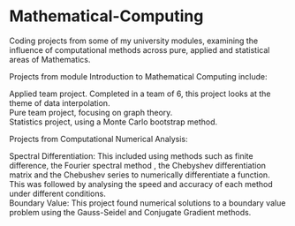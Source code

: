 # Mathematical-Computing
Coding projects from some of my university modules, examining the influence of computational methods across pure, applied and statistical areas of Mathematics.

Projects from module Introduction to Mathematical Computing include:

Applied team project. Completed in a team of 6, this project looks at the theme of data interpolation.  
Pure team project, focusing on graph theory.  
Statistics project, using a Monte Carlo bootstrap method.  

Projects from Computational Numerical Analysis:

Spectral Differentiation: This included using methods such as finite difference, the Fourier spectral method , the Chebyshev differentiation matrix and the Chebushev series to numerically differentiate a function. This was followed by analysing the speed and accuracy of each method under different conditions.  
Boundary Value: This project found numerical solutions to a boundary value problem using the Gauss-Seidel and Conjugate Gradient methods.
